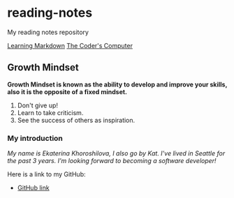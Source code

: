 # reading-notes
My reading notes repository

[Learning Markdown](read-01.md)
[The Coder's Computer](read-02.md)

## Growth Mindset

**Growth Mindset is known as the ability to develop and improve your skills, also it is the opposite of a fixed mindset.**

1. Don't give up!
2. Learn to take criticism.
3. See the success of others as inspiration.

### My introduction 

*My name is Ekaterina Khoroshilova, I also go by Kat. I've lived in Seattle for the past 3 years. I'm looking forward to becoming a software developer!*

Here is a link to my GitHub:

* [GitHub link](https://github.com/KatyaKho)
